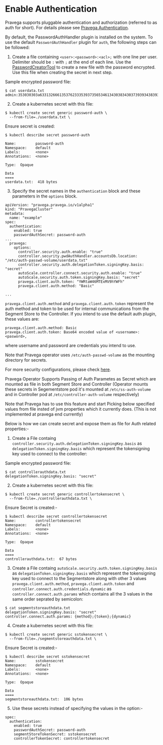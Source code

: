 # Enable Authentication

Pravega supports pluggable authentication and authorization (referred to as auth for short). For details please see [Pravega Authentication](https://github.com/pravega/pravega/blob/master/documentation/src/docs/auth/auth-plugin.md).

By default, the PasswordAuthHandler plugin is installed on the system.
To use the default `PasswordAuthHandler` plugin for `auth`, the following steps can be followed:

1. Create a file containing `<user>:<password>:<acl>;` with one line per user.
Delimiter should be `:` with `;` at the end of each line.
Use the   [PasswordCreatorTool](https://github.com/pravega/pravega/blob/master/controller/src/test/java/io/pravega/controller/auth/PasswordFileCreatorTool.java) to create a new file with the password encrypted.
Use this file when creating the secret in next step.

Sample encrypted password file:
```
$ cat userdata.txt
admin:353030303a633132666135376233353937356534613430383430373939343839333733616463363433616532363238653930346230333035393666643961316264616661393a3639376330623663396634343864643262663335326463653062613965336439613864306264323839633037626166663563613166333733653631383732353134643961303435613237653130353633633031653364366565316434626534656565636335663666306465663064376165313765646263656638373764396361:*,READ_UPDATE;
```

2. Create a kubernetes secret with this file:

```
$ kubectl create secret generic password-auth \
  --from-file=./userdata.txt \
```

Ensure secret is created:

```
$ kubectl describe secret password-auth

Name:         password-auth
Namespace:    default
Labels:       <none>
Annotations:  <none>

Type:  Opaque

Data
====
userdata.txt:  418 bytes
```

3. Specify the secret names in the `authentication` block and these parameters in the `options` block.

```
apiVersion: "pravega.pravega.io/v1alpha1"
kind: "PravegaCluster"
metadata:
  name: "example"
spec:
  authentication:
    enabled: true
    passwordAuthSecret: password-auth
...
  pravega:
    options:
      controller.security.auth.enable: "true"
      controller.security.pwdAuthHandler.accountsDb.location: "/etc/auth-passwd-volume/userdata.txt"
      controller.security.auth.delegationToken.signingKey.basis: "secret"
      autoScale.controller.connect.security.auth.enable: "true"
      autoScale.security.auth.token.signingKey.basis: "secret"
      pravega.client.auth.token: "YWRtaW46MTExMV9hYWFh"
      pravega.client.auth.method: "Basic"

...
```

`pravega.client.auth.method` and `pravega.client.auth.token` represent the auth method and token to be used for internal communications from the Segment Store to the Controller.
If you intend to use the default auth plugin, these values are:
```
pravega.client.auth.method: Basic
pravega.client.auth.token: Base64 encoded value of <username>:<pasword>,
```
where username and password are credentials you intend to use.

Note that Pravega operator uses `/etc/auth-passwd-volume` as the mounting directory for secrets.

For more security configurations, please check [here](https://github.com/pravega/pravega/blob/master/documentation/src/docs/security/pravega-security-configurations.md).

Pravega Operator Supports Passing of Auth Parametes as Secret which are mounted as file in both Segment Store and Controller (Operator mounts these secrets in Segementstore pod it's mounted at `/etc/ss-auth-volume` and in Controller pod at `/etc/controller-auth-volume` respectively)

Note that Pravega has to use this feature and start Picking below specified values from file insted of jvm properties which it currently does.
(This is not implemented at pravega end currently)

Below is how we can create secret and expose them as file for Auth related properties:-

1. Create a File containg `controller.security.auth.delegationToken.signingKey.basis`  as `delegationToken.signingKey.basis` which represent the tokensigning key used to connect to the controller:

Sample encrypted password file:
```
$ cat controllerauthdata.txt
delegationToken.signingKey.basis: "secret"
```

2. Create a kubernetes secret with this file:

```
$ kubectl create secret generic controllertokensecret \
  --from-file=./controllerauthdata.txt \
```

Ensure Secret is created:-

```
$ kubectl describe secret controllertokensecret
Name:         controllertokensecret
Namespace:    default
Labels:       <none>
Annotations:  <none>

Type:  Opaque

Data
====
controllerauthdata.txt:  67 bytes

```

3. Create a File containg `autoScale.security.auth.token.signingKey.basis` as `delegationToken.signingKey.basis` which represent the tokensigning key used to connect to the Segmentstore along with other 3 values `pravega.client.auth.method`, `pravega.client.auth.token` and `controller.connect.auth.credentials.dynamic` as `controller.connect.auth.params` which contains all the 3 values in the same order seprated by semicolon:

```
$ cat segmentstoreauthdata.txt
delegationToken.signingKey.basis: "secret"
controller.connect.auth.params: {method};{token};{dynamic}
```
4. Create a kubernetes secret with this file:

```
$ kubectl create secret generic sstokensecret \
  --from-file=./segmentstoreauthdata.txt \
```
Ensure Secret is created:-

```
$ kubectl describe secret sstokensecret
Name:         sstokensecret
Namespace:    default
Labels:       <none>
Annotations:  <none>

Type:  Opaque

Data
====
segmentstoreauthdata.txt:  106 bytes

```

5. Use these secrets instead of specifying the values in the option:-

```
spec:
  authentication:
    enabled: true
    passwordAuthSecret: password-auth
    segmentStoreTokenSecret: sstokensecret
    controllerTokenSecret: controllertokensecret
```    
